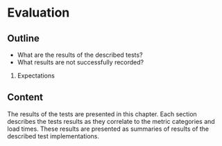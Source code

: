 # Evaluation

## Outline

- What are the results of the described tests?
- What results are not successfully recorded?

1. Expectations

## Content

The results of the tests are presented in this chapter. Each section describes the tests results as they correlate to the metric categories and load times. These results are presented as summaries of results of the described test implementations.

<!-- TODO: expectations -->